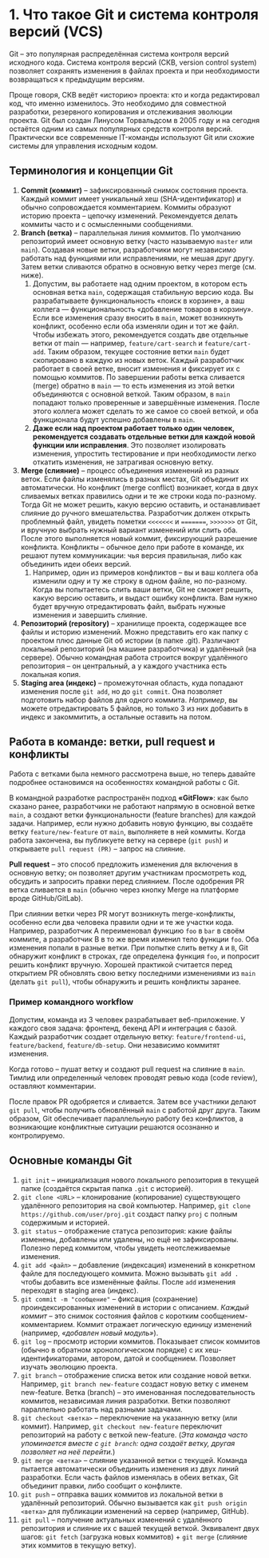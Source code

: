 # 1. Что такое Git и система контроля версий (VCS)

Git – это популярная распределённая система контроля версий исходного кода. Система контроля версий (СКВ, version control system) позволяет сохранять изменения в файлах проекта и при необходимости возвращаться к предыдущим версиям.

Проще говоря, СКВ ведёт «историю» проекта: кто и когда редактировал код, что именно изменилось. Это необходимо для совместной разработки, резервного копирования и отслеживания эволюции проекта. Git был создан Линусом Торвальдсом в 2005 году и на сегодня остаётся одним из самых популярных средств контроля версий. Практически все современные IT-команды используют Git или схожие системы для управления исходным кодом.

## Терминология и концепции Git

1. **Commit (коммит)** – зафиксированный снимок состояния проекта. Каждый коммит имеет уникальный хеш (SHA-идентификатор) и обычно сопровождается комментарием. Коммиты образуют историю проекта – цепочку изменений. Рекомендуется делать коммиты часто и с осмысленными сообщениями.
2. **Branch (ветка)** – параллельная линия коммитов. По умолчанию репозиторий имеет основную ветку (часто называемую `master` или `main`). Создавая новые ветки, разработчики могут независимо работать над функциями или исправлениями, не мешая друг другу. Затем ветки сливаются обратно в основную ветку через merge (см. ниже).
   1. Допустим, вы работаете над одним проектом, в котором есть основная ветка `main`, содержащая стабильную версию кода. Вы разрабатываете функциональность «поиск в корзине», а ваш коллега — функциональность «добавление товаров в корзину». Если все изменения сразу вносить в `main`, может возникнуть конфликт, особенно если оба изменяли один и тот же файл. Чтобы избежать этого, рекомендуется создать две отдельные ветки от main — например, `feature/cart-search` и `feature/cart-add`. Таким образом, текущее состояние ветки `main` будет скопировано в каждую из новых веток. Каждый разработчик работает в своей ветке, вносит изменения и фиксирует их с помощью коммитов. По завершении работы ветка сливается (merge) обратно в `main` — то есть изменения из этой ветки объединяются с основной веткой. Таким образом, в `main` попадают только проверенные и завершённые изменения. После этого коллега может сделать то же самое со своей веткой, и оба функционала будут успешно добавлены в `main`.
   2. **Даже если над проектом работает только один человек, рекомендуется создавать отдельные ветки для каждой новой функции или исправления**. Это позволяет изолировать изменения, упростить тестирование и при необходимости легко откатить изменения, не затрагивая основную ветку.
3. **Merge (слияние)** – процесс объединения изменений из разных веток. Если файлы изменялись в разных местах, Git объединит их автоматически. Но конфликт (merge conflict) возникает, когда в двух сливаемых ветках правились одни и те же строки кода по-разному. Тогда Git не может решить, какую версию оставить, и останавливает слияние до ручного вмешательства. Разработчик должен открыть проблемный файл, увидеть пометки `<<<<<<<` и `=======`, `>>>>>>>` от Git, и вручную выбрать нужный вариант изменений или слить оба. После этого выполняется новый коммит, фиксирующий разрешение конфликта. Конфликты – обычное дело при работе в команде, их решают путем коммуникации: чья версия правильная, либо как объединить идеи обеих версий.
   1. Например, один из примеров конфликтов – вы и ваш коллега оба изменили одну и ту же строку в одном файле, но по-разному. Когда вы попытаетесь слить ваши ветки, Git не сможет решить, какую версию оставить, и выдаст ошибку конфликта. Вам нужно будет вручную отредактировать файл, выбрать нужные изменения и завершить слияние.
4. **Репозиторий (repository)** – хранилище проекта, содержащее все файлы и историю изменений. Можно представить его как папку с проектом плюс данные Git об истории (в папке .git). Различают локальный репозиторий (на машине разработчика) и удалённый (на сервере). Обычно командная работа строится вокруг удалённого репозитория – он центральный, а у каждого участника есть локальная копия.
5. **Staging area (индекс)** – промежуточная область, куда попадают изменения после `git add`, но до `git commit`. Она позволяет подготовить набор файлов для одного коммита. _Например_, вы можете отредактировать 5 файлов, но только 3 из них добавить в индекс и закоммитить, а остальные оставить на потом.

## Работа в команде: ветки, pull request и конфликты

Работа с ветками была немного рассмотрена выше, но теперь давайте подробнее остановимся на особенностях командной работы с Git.

В командной разработке распространён подход **«GitFlow»**: как было сказано ранее, разработчики не работают напрямую в основной ветке `main`, а создают ветки функциональности (feature branches) для каждой задачи. Например, если нужно добавить новую функцию, вы создаёте ветку `feature/new-feature` от `main`, выполняете в ней коммиты. Когда работа закончена, вы публикуете ветку на сервере (`git push`) и открываете `pull request (PR)` – запрос на слияние.

**Pull request** – это способ предложить изменения для включения в основную ветку; он позволяет другим участникам просмотреть код, обсудить и запросить правки перед слиянием. После одобрения PR ветка сливается в `main` (обычно через кнопку Merge на платформе вроде GitHub/GitLab).

При слиянии ветки через PR могут возникнуть merge-конфликты, особенно если два человека правили одни и те же участки кода. Например, разработчик A переименовал функцию `foo` в `bar` в своём коммите, а разработчик B в то же время изменил тело функции `foo`. Оба изменения попали в разные ветки. При попытке слить ветку `A` и `B`, Git обнаружит конфликт в строках, где определена функция `foo`, и попросит решить конфликт вручную. Хорошей практикой считается перед открытием PR обновлять свою ветку последними изменениями из `main` (делать `git pull`), чтобы обнаружить и решить конфликты заранее.

### Пример командного workflow

Допустим, команда из 3 человек разрабатывает веб-приложение. У каждого своя задача: фронтенд, бекенд API и интеграция с базой. Каждый разработчик создает отдельную ветку: `feature/frontend-ui`, `feature/backend`, `feature/db-setup`. Они независимо коммитят изменения.

Когда готово – пушат ветку и создают pull request на слияние в `main`. Тимлид или определенный человек проводят ревью кода (code review), оставляют комментарии.

После правок PR одобряется и сливается. Затем все участники делают `git pull`, чтобы получить обновлённый `main` с работой друг друга. Таким образом, Git обеспечивает параллельную работу без конфликтов, а возникающие конфликтные ситуации решаются осознанно и контролируемо.

## Основные команды Git

1. `git init` – инициализация нового локального репозитория в текущей папке (создаётся скрытая папка `.git` с историей).
2. `git clone <URL>` – клонирование (копирование) существующего удалённого репозитория на свой компьютер. Например, `git clone https://github.com/user/proj.git` создаст папку `proj` с полным содержимым и историей.
3. `git status` – отображение статуса репозитория: какие файлы изменены, добавлены или удалены, но ещё не зафиксированы. Полезно перед коммитом, чтобы увидеть неотслеживаемые изменения.
4. `git add <файл>` – добавление (индексация) изменений в конкретном файле для последующего коммита. Можно вызывать `git add .` чтобы добавить все изменённые файлы. После `add` изменения переходят в staging area (индекс).
5. `git commit -m "сообщение"` – фиксация (сохранение) проиндексированных изменений в истории с описанием. _Каждый коммит_ – это снимок состояния файлов с коротким сообщением-комментарием. Коммит отражает логическую единицу изменений (например, _«добавлен новый модуль»_).
6. `git log` – просмотр истории коммитов. Показывает список коммитов (обычно в обратном хронологическом порядке) с их хеш-идентификаторами, автором, датой и сообщением. Позволяет изучать эволюцию проекта.
7. `git branch` – отображение списка веток или создание новой ветки. Например, `git branch new-feature` создаст новую ветку с именем new-feature. Ветка (branch) – это именованная последовательность коммитов, независимая линия разработки. Ветки позволяют параллельно работать над разными задачами.
8. `git checkout <ветка>` – переключение на указанную ветку (или коммит). Например, `git checkout new-feature` переключит репозиторий на работу с веткой new-feature. (_Эта команда часто упоминается вместе с `git branch`: одна создаёт ветку, другая позволяет на неё перейти._)
9. `git merge <ветка>` – слияние указанной ветки с текущей. Команда пытается автоматически объединить изменения из двух линий разработки. Если часть файлов изменялась в обеих ветках, Git объединит правки, либо сообщит о конфликте.
10. `git push` – отправка ваших коммитов из локальной ветки в удалённый репозиторий. Обычно вызывается как `git push origin <ветка>` для публикации изменений на сервер (например, GitHub).
11. `git pull` – получение актуальных изменений с удалённого репозитория и слияние их с вашей текущей веткой. Эквивалент двух шагов: `git fetch` (загрузка новых коммитов) + `git merge` (слияние этих коммитов в текущую ветку).
